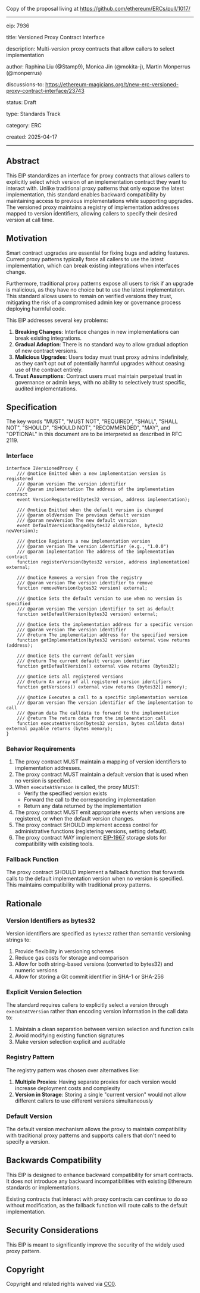 Copy of the proposal living at <https://github.com/ethereum/ERCs/pull/1017/>

---

eip: 7936

title: Versioned Proxy Contract Interface

description: Multi-version proxy contracts that allow callers to select implementation

author: Raphina Liu (@Stamp9), Monica Jin (@mokita-j), Martin Monperrus (@monperrus)

discussions-to: https://ethereum-magicians.org/t/new-erc-versioned-proxy-contract-interface/23743

status: Draft

type: Standards Track

category: ERC

created: 2025-04-17

---

## Abstract

This EIP standardizes an interface for proxy contracts that allows callers to explicitly select which version of an implementation contract they want to interact with. Unlike traditional proxy patterns that only expose the latest implementation, this standard enables backward compatibility by maintaining access to previous implementations while supporting upgrades. The versioned proxy maintains a registry of implementation addresses mapped to version identifiers, allowing callers to specify their desired version at call time.

## Motivation

Smart contract upgrades are essential for fixing bugs and adding features. Current proxy patterns typically force all callers to use the latest implementation, which can break existing integrations when interfaces change.

Furthermore, traditional proxy patterns expose all users to risk if an upgrade is malicious, as they have no choice but to use the latest implementation. This standard allows users to remain on verified versions they trust, mitigating the risk of a compromised admin key or governance process deploying harmful code.

This EIP addresses several key problems:

1. **Breaking Changes**: Interface changes in new implementations can break existing integrations.
2. **Gradual Adoption**: There is no standard way to allow gradual adoption of new contract versions.
3. **Malicious Upgrades**: Users today must trust proxy admins indefinitely, as they can't opt out of potentially harmful upgrades without ceasing use of the contract entirely.
4. **Trust Assumptions**: Contract users must maintain perpetual trust in governance or admin keys, with no ability to selectively trust specific, audited implementations.

## Specification

The key words "MUST", "MUST NOT", "REQUIRED", "SHALL", "SHALL NOT", "SHOULD", "SHOULD NOT", "RECOMMENDED", "MAY", and "OPTIONAL" in this document are to be interpreted as described in RFC 2119.

### Interface

```solidity
interface IVersionedProxy {
    /// @notice Emitted when a new implementation version is registered
    /// @param version The version identifier
    /// @param implementation The address of the implementation contract
    event VersionRegistered(bytes32 version, address implementation);
        
    /// @notice Emitted when the default version is changed
    /// @param oldVersion The previous default version
    /// @param newVersion The new default version
    event DefaultVersionChanged(bytes32 oldVersion, bytes32 newVersion);
    
    /// @notice Registers a new implementation version
    /// @param version The version identifier (e.g., "1.0.0")
    /// @param implementation The address of the implementation contract
    function registerVersion(bytes32 version, address implementation) external;
    
    /// @notice Removes a version from the registry
    /// @param version The version identifier to remove
    function removeVersion(bytes32 version) external;
    
    /// @notice Sets the default version to use when no version is specified
    /// @param version The version identifier to set as default
    function setDefaultVersion(bytes32 version) external;
    
    /// @notice Gets the implementation address for a specific version
    /// @param version The version identifier
    /// @return The implementation address for the specified version
    function getImplementation(bytes32 version) external view returns (address);
    
    /// @notice Gets the current default version
    /// @return The current default version identifier
    function getDefaultVersion() external view returns (bytes32);
    
    /// @notice Gets all registered versions
    /// @return An array of all registered version identifiers
    function getVersions() external view returns (bytes32[] memory);
    
    /// @notice Executes a call to a specific implementation version
    /// @param version The version identifier of the implementation to call
    /// @param data The calldata to forward to the implementation
    /// @return The return data from the implementation call
    function executeAtVersion(bytes32 version, bytes calldata data) external payable returns (bytes memory);
}
```

### Behavior Requirements

1. The proxy contract MUST maintain a mapping of version identifiers to implementation addresses.
2. The proxy contract MUST maintain a default version that is used when no version is specified.
3. When `executeAtVersion` is called, the proxy MUST:
   - Verify the specified version exists
   - Forward the call to the corresponding implementation
   - Return any data returned by the implementation
4. The proxy contract MUST emit appropriate events when versions are registered, or when the default version changes.
5. The proxy contract SHOULD implement access control for administrative functions (registering versions, setting default).
6. The proxy contract MAY implement [EIP-1967](./eip-1967.md) storage slots for compatibility with existing tools.

### Fallback Function

The proxy contract SHOULD implement a fallback function that forwards calls to the default implementation version when no version is specified. This maintains compatibility with traditional proxy patterns.

## Rationale

### Version Identifiers as bytes32

Version identifiers are specified as `bytes32` rather than semantic versioning strings to:
1. Provide flexibility in versioning schemes
2. Reduce gas costs for storage and comparison
3. Allow for both string-based versions (converted to bytes32) and numeric versions
4. Allow for storing a Git commit identifier in SHA-1 or SHA-256

### Explicit Version Selection

The standard requires callers to explicitly select a version through `executeAtVersion` rather than encoding version information in the call data to:
1. Maintain a clean separation between version selection and function calls
2. Avoid modifying existing function signatures
3. Make version selection explicit and auditable

### Registry Pattern

The registry pattern was chosen over alternatives like:
1. **Multiple Proxies**: Having separate proxies for each version would increase deployment costs and complexity
2. **Version in Storage**: Storing a single "current version" would not allow different callers to use different versions simultaneously

### Default Version

The default version mechanism allows the proxy to maintain compatibility with traditional proxy patterns and supports callers that don't need to specify a version.

## Backwards Compatibility

This EIP is designed to enhance backward compatibility for smart contracts. It does not introduce any backward incompatibilities with existing Ethereum standards or implementations.

Existing contracts that interact with proxy contracts can continue to do so without modification, as the fallback function will route calls to the default implementation.

## Security Considerations

This EIP is meant to significantly improve the security of the widely used proxy pattern.

## Copyright

Copyright and related rights waived via [CC0](../LICENSE.md).
